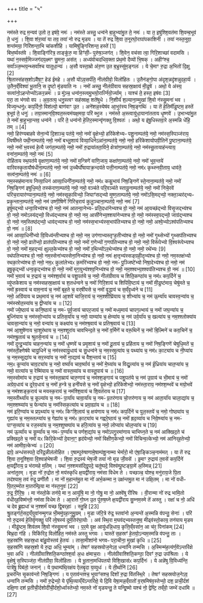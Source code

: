 +++
title = "५"

+++


  
नम॑स्ते रुद्र म॒न्यव॑ उ॒तो त॒ इष॑वे॒ नमः॑ । नम॑स्ते अस्तु॒ धन्व॑ने बा॒हुभ्या॑मु॒त ते॒ नमः॑ । या त॒ इषु॑श्शि॒वत॑मा शि॒वम्ब॒भूव॑ ते॒ धनुः॑ । शि॒वा श॑र॒व्या॑ या तव॒ तया॑ नो रुद्र मृडय । या ते॑ रुद्र शि॒वा त॒नूरघो॒रापा॑पकाशिनी । तया॑ नस्त॒नुवा॒ शन्त॑मया॒ गिरि॑शन्ता॒भि चा॑कशीहि । यामिषु॑ङ्गिरिशन्त॒ हस्ते॑ [1]  
बिभ॒र्ष्यस्त॑वे । शि॒वाङ्गि॑रित्र॒ ताङ्कु॑रु॒ मा हिꣳ॑सी॒ᳶ पुरु॑ष॒ञ्जग॑त् । शि॒वेन॒ वच॑सा त्वा॒ गिरि॒शाच्छा॑ वदामसि । यथा॑ न॒स्सर्व॒मिज्जग॑दय॒क्ष्मꣳ सु॒मना॒ अस॑त् । अध्य॑वोचदधिव॒क्ता प्र॑थ॒मो दैव्यो॑ भि॒षक् । अहीꣳ॑श्च॒ सर्वा॑ञ्ज॒म्भय॒न्थ्सर्वा॑श्च यातुधा॒न्यः॑ । अ॒सौ यस्ता॒म्रो अ॑रु॒ण उ॒त ब॒भ्रुस्सु॑म॒ङ्गलः॑ । ये चे॒माꣳ रु॒द्रा अ॒भितो॑ दि॒क्षु [2]  
श्रि॒तास्स॑हस्र॒शोऽवै॑षा॒ꣳ॒ हेड॑ ईमहे । अ॒सौ यो॑ऽव॒सर्प॑ति॒ नील॑ग्रीवो॒ विलो॑हितः । उ॒तैन॑ङ्गो॒पा अ॑दृश॒न्नदृ॑शन्नुदहा॒र्यः॑ । उ॒तैन॒व्ँविश्वा॑ भू॒तानि॒ स दृ॒ष्टो मृ॑डयाति नः । नमो॑ अस्तु॒ नील॑ग्रीवाय सहस्रा॒क्षाय॑ मी॒ढुषे॑ । अथो॒ ये अ॑स्य॒ सत्वा॑नो॒ऽहन्तेभ्यो॑ऽकर॒न्नमः॑ । प्र मु॑ञ्च॒ धन्व॑न॒स्त्वमु॒भयो॒रार्त्नि॑यो॒र्ज्याम् । याश्च॑ ते॒ हस्त॒ इष॑वः [3]  
परा॒ ता भ॑गवो वप । अ॒व॒तत्य॒ धनु॒स्त्वꣳ सह॑स्राक्ष॒ शते॑षुधे । नि॒शीर्य॑ श॒ल्याना॒म्मुखा॑ शि॒वो न॑स्सु॒मना॑ भव । विज्य॒न्धनु॑ᳵ कप॒र्दिनो॒ विश॑ल्यो॒ बाण॑वाꣳ उ॒त । अने॑शन्न॒स्येष॑व आ॒भुर॑स्य निष॒ङ्गथिः॑ । या ते॑ हे॒तिर्मी॑ढुष्टम॒ हस्ते॑ ब॒भूव॑ ते॒ धनुः॑ । तया॒स्मान्‌वि॒श्वत॒स्त्वम॑यक्ष॒मया॒ परि॑ ब्भुज । नम॑स्ते अ॒स्त्वायु॑धा॒याना॑तताय धृ॒ष्णवे॑ । उ॒भाभ्या॑मु॒त ते॒ नमो॑ बा॒हुभ्या॒न्तव॒ धन्व॑ने । परि॑ ते॒ धन्व॑नो हे॒तिर॒स्मान्वृ॑णक्तु वि॒श्वतः॑ । अथो॒ य इ॑षु॒धिस्तवा॒रे अ॒स्मन्नि धे॑हि॒ तम् ॥ [4]  
नमो॒ हिर॑ण्यबाहवे सेना॒न्ये॑ दि॒शाञ्च॒ पत॑ये॒ नमो॒ नमो॑ वृ॒क्षेभ्यो॒ हरि॑केशेभ्यᳶ पशू॒नाम्पत॑ये॒ नमो॒ नम॑स्स॒स्पिञ्ज॑राय॒ त्विषी॑मते पथी॒नाम्पत॑ये॒ नमो॒ नमो॑ बभ्लु॒शाय॑ विव्या॒धिनेऽन्ना॑ना॒म्पत॑ये॒ नमो॒ नमो॒ हरि॑केशायोपवी॒तिने॑ पु॒ष्टाना॒म्पत॑ये॒ नमो॒ नमो॑ भ॒वस्य॑ हे॒त्यै जग॑ता॒म्पत॑ये॒ नमो॒ नमो॑ रु॒द्राया॑तता॒विने॒ क्षेत्रा॑णा॒म्पत॑ये॒ नमो॒ नम॑स्सू॒तायाह॑न्त्याय॒ वना॑ना॒म्पत॑ये॒ नमो॒ नमः॑ [5]  
रोहि॑ताय स्थ॒पत॑ये वृ॒क्षाणा॒म्पत॑ये॒ नमो॒ नमो॑ म॒न्त्रिणे॑ वाणि॒जाय॒ कक्षा॑णा॒म्पत॑ये॒ नमो॒ नमो॑ भुव॒न्तये॑ वारिवस्कृ॒तायौष॑धीना॒म्पत॑ये॒ नमो॒ नम॑ उ॒च्चैर्घो॑षायाक्र॒न्दय॑ते पत्ती॒नाम्पत॑ये॒ नमो॒ नम॑ᳵ कृथ्स्नवी॒ताय॒ धाव॑ते॒ सत्व॑ना॒म्पत॑ये॒ नमः॑ ॥ [6]  
नम॒स्सह॑मानाय निव्या॒धिन॑ आव्या॒धिनी॑ना॒म्पत॑ये॒ नमो॒ नम॑ᳵ ककु॒भाय॑ निष॒ङ्गिणे॑ स्ते॒नाना॒म्पत॑ये॒ नमो॒ नमो॑ निष॒ङ्गिण॑ इषुधि॒मते॒ तस्क॑राणा॒म्पत॑ये॒ नमो॒ नमो॒ वञ्च॑ते परि॒वञ्च॑ते स्तायू॒नाम्पत॑ये॒ नमो॒ नमो॑ निचे॒रवे॑ परिच॒रायार॑ण्याना॒म्पत॑ये॒ नमो॒ नम॑स्सृका॒विभ्यो॒ जिघाꣳ॑सद्भ्यो मुष्ण॒ताम्पत॑ये॒ नमो॒ नमो॑ऽसि॒मद्भ्यो॒ नक्त॒ञ्चर॑द्भ्यᳶ प्रकृ॒न्ताना॒म्पत॑ये॒ नमो॒ नम॑ उष्णी॒षिणे॑ गिरिच॒राय॑ कुलु॒ञ्चाना॒म्पत॑ये॒ नमो॒ नमः॑ [7]  
इषु॑मद्भ्यो धन्वा॒विभ्य॑श्च वो॒ नमो॒ नम॑ आतन्वा॒नेभ्यᳶ॑ प्रति॒दधा॑नेभ्यश्च वो॒ नमो॒ नम॑ आ॒यच्छ॑द्भ्यो विसृ॒जद्भ्य॑श्च वो॒ नमो॒ नमोऽस्य॑द्भ्यो॒ विध्य॑द्भ्यश्च वो॒ नमो॒ नम॒ आसी॑नेभ्य॒श्शया॑नेभ्यश्च वो॒ नमो॒ नम॑स्स्व॒पद्भ्यो॒ जाग्र॑द्भ्यश्च वो॒ नमो॒ नम॒स्तिष्ठ॑द्भ्यो॒ धाव॑द्भ्यश्च वो॒ नमो॒ नम॑स्स॒भाभ्य॑स्स॒भाप॑तिभ्यश्च वो॒ नमो॒ नमो॒ अश्वे॒भ्योऽश्व॑पतिभ्यश्च वो॒ नमः॑ ॥ [8]  
नम॑ आव्या॒धिनी॑भ्यो वि॒विध्य॑न्तीभ्यश्च वो॒ नमो॒ नम॒ उग॑णाभ्यस्तृꣳह॒तीभ्य॑श्च वो॒ नमो॒ नमो॑ गृ॒थ्सेभ्यो॑ गृ॒थ्सप॑तिभ्यश्च वो॒ नमो॒ नमो॒ व्राते॑भ्यो॒ व्रात॑पतिभ्यश्च वो॒ नमो॒ नमो॑ ग॒णेभ्यो॑ ग॒णप॑तिभ्यश्च वो॒ नमो॒ नमो॒ विरू॑पेभ्यो वि॒श्वरू॑पेभ्यश्च वो॒ नमो॒ नमो॑ म॒हद्भ्यः॑ क्षुल्ल॒केभ्य॑श्च वो॒ नमो॒ नमो॑ र॒थिभ्यो॑ऽर॒थेभ्य॑श्च वो॒ नमो॒ नमो॒ रथे॑भ्यः [9]  
रथ॑पतिभ्यश्च वो॒ नमो॒ नम॒स्सेना॑भ्यस्सेना॒निभ्य॑श्च वो॒ नमो॒ नमः॑ क्ष॒त्तृभ्य॑स्सङ्ग्रही॒तृभ्य॑श्च वो॒ नमो॒ नम॒स्तक्ष॑भ्यो रथका॒रेभ्य॑श्च वो॒ नमो॒ नम॒ᳵ कुला॑लेभ्यᳵ क॒र्मारे॑भ्यश्च वो॒ नमो॒ नमᳶ॑ पु॒ञ्जिष्टे॑भ्यो निषा॒देभ्य॑श्च वो॒ नमो॒ नम॑ इषु॒कृद्भ्यो॑ धन्व॒कृद्भ्य॑श्च वो॒ नमो॒ नमो॑ मृग॒युभ्य॑श्श्व॒निभ्य॑श्च वो॒ नमो॒ नम॒श्श्वभ्य॒श्श्वप॑तिभ्यश्च वो॒ नमः॑ ॥ [10]  
नमो॑ भ॒वाय॑ च रु॒द्राय॑ च॒ नम॑श्श॒र्वाय॑ च पशु॒पत॑ये च॒ नमो॒ नील॑ग्रीवाय च शिति॒कण्ठा॑य च॒ नम॑ᳵ कप॒र्दिने॑ च॒ व्यु॑प्तकेशाय च॒ नम॑स्सहस्रा॒क्षाय॑ च श॒तध॑न्वने च॒ नमो॑ गिरि॒शाय॑ च शिपिवि॒ष्टाय॑ च॒ नमो॑ मी॒ढुष्ट॑माय॒ चेषु॑मते च॒ नमो॑ ह्र॒स्वाय॑ च वाम॒नाय॑ च॒ नमो॑ बृह॒ते च॒ वर्‌षी॑यसे च॒ नमो॑ वृ॒द्धाय॑ च स॒व्ँवृध्व॑ने च [11]  
नमो॒ अग्रि॑याय च प्रथ॒माय॑ च॒ नम॑ आ॒शवे॑ चाजि॒राय॑ च॒ नम॒श्शीघ्रि॑याय च॒ शीभ्या॑य च॒ नम॑ ऊ॒र्म्या॑य चावस्व॒न्या॑य च॒ नम॑स्स्रोत॒स्या॑य च॒ द्वीप्या॑य च ॥ [12]  
नमो॑ ज्ये॒ष्ठाय॑ च कनि॒ष्ठाय॑ च॒ नमᳶ॑ पूर्व॒जाय॑ चापर॒जाय॑ च॒ नमो॑ मध्य॒माय॑ चापग॒ल्भाय॑ च॒ नमो॑ जघ॒न्या॑य च॒ बुध्नि॑याय च॒ नम॑स्सो॒भ्या॑य च प्रतिस॒र्या॑य च॒ नमो॒ याम्या॑य च॒ क्षेम्या॑य च॒ नम॑ उर्व॒र्या॑य च॒ खल्या॑य च॒ नम॒श्श्लोक्या॑य चावसा॒न्या॑य च॒ नमो॒ वन्या॑य च॒ कक्ष्या॑य च॒ नम॑श्श्र॒वाय॑ च प्रतिश्र॒वाय॑ च [13]  
नम॑ आ॒शुषे॑णाय चा॒शुर॑थाय च॒ नम॒श्शूरा॑य चावभिन्द॒ते च॒ नमो॑ व॒र्मिणे॑ च वरू॒थिने॑ च॒ नमो॑ बि॒ल्मिने॑ च कव॒चिने॑ च॒ नम॑श्श्रु॒ताय॑ च श्रुतसे॒नाय॑ च ॥ [14]  
नमो॑ दुन्दु॒भ्या॑य चाहन॒न्या॑य च॒ नमो॑ धृ॒ष्णवे॑ च प्रमृ॒शाय॑ च॒ नमो॑ दू॒ताय॑ च॒ प्रहि॑ताय च॒ नमो॑ निष॒ङ्गिणे॑ चेषुधि॒मते॑ च॒ नम॑स्ती॒क्ष्णेष॑वे चायु॒धिने॑ च॒ नम॑स्स्वायु॒धाय॑ च सु॒धन्व॑ने च॒ नम॒स्स्रुत्या॑य च॒ पथ्या॑य च॒ नम॑ᳵ का॒ट्या॑य च नी॒प्या॑य च॒ नम॒स्सूद्या॑य च सर॒स्या॑य च॒ नमो॑ ना॒द्याय॑ च वैश॒न्ताय॑ च [15]  
नम॒ᳵ कूप्या॑य चाव॒ट्या॑य च॒ नमो॒ वर्ष्या॑य चाव॒र्ष्याय॑ च॒ नमो॑ मे॒घ्या॑य च विद्यु॒त्या॑य च॒ नम॑ ई॒ध्रिया॑य चात॒प्या॑य च॒ नमो॒ वात्या॑य च॒ रेष्मि॑याय च॒ नमो॑ वास्त॒व्या॑य च वास्तु॒पाय॑ च ॥ [16]  
नम॒स्सोमा॑य च रु॒द्राय॑ च॒ नम॑स्ता॒म्राय॑ चारु॒णाय॑ च॒ नम॑श्श॒ङ्गाय॑ च पशु॒पत॑ये च॒ नम॑ उ॒ग्राय॑ च भी॒माय॑ च॒ नमो॑ अग्रेव॒धाय॑ च दूरेव॒धाय॑ च॒ नमो॑ ह॒न्त्रे च॒ हनी॑यसे च॒ नमो॑ वृ॒क्षेभ्यो॒ हरि॑केशेभ्यो॒ नम॑स्ता॒राय॒ नम॑श्श॒म्भवे॑ च मयो॒भवे॑ च॒ नम॑श्शङ्क॒राय॑ च मयस्क॒राय॑ च॒ नम॑श्शि॒वाय॑ च शि॒वत॑राय च [17]  
नम॒स्तीर्थ्या॑य च॒ कूल्या॑य च॒ नमᳶ॑ पा॒र्या॑य चावा॒र्या॑य च॒ नमᳶ॑ प्र॒तर॑णाय चो॒त्तर॑णाय च॒ नम॑ आता॒र्या॑य चाला॒द्या॑य च॒ नम॒श्शष्प्या॑य च॒ फेन्या॑य च॒ नम॑स्सिक॒त्या॑य च प्रवा॒ह्या॑य च ॥ [18]  
नम॑ इरि॒ण्या॑य च प्रप॒थ्या॑य च॒ नम॑ᳵ किꣳशि॒लाय॑ च॒ क्षय॑णाय च॒ नम॑ᳵ कप॒र्दिने॑ च पुल॒स्तये॑ च॒ नमो॒ गोष्ठ्या॑य च॒ गृह्या॑य च॒ नम॒स्तल्प्या॑य च॒ गेह्या॑य च॒ नम॑ᳵ का॒ट्या॑य च गह्वरे॒ष्ठाय॑ च॒ नमो॑ ह्रद॒य्या॑य च निवे॒ष्प्या॑य च॒ नमᳶ॑ पाꣳस॒व्या॑य च रज॒स्या॑य च॒ नम॒श्शुष्क्या॑य च हरि॒त्या॑य च॒ नमो॒ लोप्या॑य चोल॒प्या॑य च [19]  
नम॑ ऊ॒र्व्या॑य च सू॒र्म्या॑य च॒ नमᳶ॑ प॒र्ण्या॑य च पर्णश॒द्या॑य च॒ नमो॑ऽपगु॒रमा॑णाय चाभिघ्न॒ते च॒ नम॑ आक्खिद॒ते च॑ प्रक्खिद॒ते च॒ नमो॑ वᳵ किरि॒केभ्यो॑ दे॒वाना॒ꣳ॒ हृद॑येभ्यो॒ नमो॑ विक्षीण॒केभ्यो॒ नमो॑ विचिन्व॒त्केभ्यो॒ नम॑ आनिर्‌ह॒तेभ्यो॒ नम॑ आमीव॒त्केभ्यः॑ ॥ [20]  
द्रापे॒ अन्ध॑सस्पते॒ दरि॑द्र॒न्नील॑लोहित । ए॒षाम्पुरु॑षाणामे॒षाम्प॑शू॒नाम्मा भेर्मारो॒ मो ए॑षा॒ङ्किञ्च॒नाम॑मत् । या ते॑ रुद्र शि॒वा त॒नूश्शि॒वा वि॒श्वाह॑भेषजी । शि॒वा रु॒द्रस्य॑ भेष॒जी तया॑ नो मृड जी॒वसे॑ । इ॒माꣳ रु॒द्राय॑ त॒वसे॑ कप॒र्दिने॑ क्ष॒यद्वी॑राय॒ प्र भ॑रामहे म॒तिम् । यथा॑ न॒श्शमस॑द्द्वि॒पदे॒ चतु॑ष्पदे॒ विश्व॑म्पु॒ष्टङ्ग्रा॒मे॑ अ॒स्मिन्न् [21]  
अना॑तुरम् । मृ॒डा नो॑ रु॒द्रोत नो॒ मय॑स्कृधि क्ष॒यद्वी॑राय॒ नम॑सा विधेम ते । यच्छञ्च॒ योश्च॒ मनु॑राय॒जे पि॒ता तद॑श्याम॒ तव॑ रुद्र॒ प्रणी॑तौ । मा नो॑ म॒हान्त॑मु॒त मा नो॑ अर्भ॒कम्मा न॒ उक्ष॑न्तमु॒त मा न॑ उक्षि॒तम् । मा नो॑ वधीᳶ पि॒तर॒म्मोत मा॒तर॑म्प्रि॒या मा न॑स्त॒नुवः॑ [22]  
रु॒द्र॒ री॒रि॒षः॒ । मा न॑स्तो॒के तन॑ये॒ मा न॒ आयु॑षि॒ मा नो॒ गोषु॒ मा नो॒ अश्वे॑षु रीरिषः । वी॒रान्मा नो॑ रुद्र भामि॒तो व॑धीर्‌ह॒विष्म॑न्तो॒ नम॑सा विधेम ते । आ॒रात्ते॑ गो॒घ्न उ॒त पू॑रुष॒घ्ने क्ष॒यद्वी॑राय सु॒म्नम॒स्मे ते॑ अस्तु । रक्षा॑ च नो॒ अधि॑ च देव ब्रू॒ह्यधा॑ च न॒श्शर्म॑ यच्छ द्वि॒बर्‌हाः॑ । स्तु॒हि [23]  
श्रु॒तङ्ग॑र्त॒सद॒य्ँयुवा॑नम्मृ॒गन्न भी॒ममु॑पह॒त्नुमु॒ग्रम् । मृ॒डा ज॑रि॒त्रे रु॑द्र॒ स्तवा॑नो अ॒न्यन्ते॑ अ॒स्मन्नि व॑पन्तु॒ सेनाः॑ । परि॑ णो रु॒द्रस्य॑ हे॒तिर्वृ॑णक्तु॒ परि॑ त्वे॒षस्य॑ दुर्म॒तिर॑घा॒योः । अव॑ स्थि॒रा म॒घव॑द्भ्यस्तनुष्व॒ मीढ्व॑स्तो॒काय॒ तन॑याय मृडय । मीढु॑ष्टम॒ शिव॑तम शि॒वो न॑स्सु॒मना॑ भव । प॒र॒मे वृ॒क्ष आयु॑धन्नि॒धाय॒ कृत्ति॒व्ँवसा॑न॒ आ च॑र॒ पिना॑कम् [24]  
बिभ्र॒दा ग॑हि । विकि॑रिद॒ विलो॑हित॒ नम॑स्ते अस्तु भगवः । यास्ते॑ स॒हस्रꣳ॑ हे॒तयो॒ऽन्यम॒स्मन्नि व॑पन्तु॒ ताः । स॒हस्रा॑णि सहस्र॒धा बा॑हु॒वोस्तव॑ हे॒तयः॑ । तासा॒मीशा॑नो भगवᳶ परा॒चीना॒ मुखा॑ कृधि ॥ [25]  
स॒हस्रा॑णि सहस्र॒शो ये रु॒द्रा अधि॒ भूम्या॑म् । तेषाꣳ॑ सहस्रयोज॒नेऽव॒ धन्वा॑नि तन्मसि । अ॒स्मिन्म॑ह॒त्य॑र्ण॒वे॑ऽन्तरि॑क्षे भ॒वा अधि॑ । नील॑ग्रीवाश्शिति॒कण्ठा॑श्श॒र्वा अ॒धः क्ष॑माच॒राः । नील॑ग्रीवाश्शिति॒कण्ठा॒ दिवꣳ॑ रु॒द्रा उप॑श्रिताः । ये वृ॒क्षेषु॑ स॒स्पिञ्ज॑रा॒ नील॑ग्रीवा॒ विलो॑हिताः । ये भू॒ताना॒मधि॑पतयो विशि॒खास॑ᳵ कप॒र्दिनः॑ । ये अन्ने॑षु वि॒विध्य॑न्ति॒ पात्रे॑षु॒ पिब॑तो॒ जनान्॑ । ये प॒थाम्प॑थि॒रक्ष॑य ऐलबृ॒दा य॒व्युधः॑ । ये ती॒र्थानि॑ [26]  
प्र॒चर॑न्ति सृ॒काव॑न्तो निष॒ङ्गिणः॑ । य ए॒ताव॑न्तश्च॒ भूयाꣳ॑सश्च॒ दिशो॑ रु॒द्रा वि॑तस्थि॒रे । तेषाꣳ॑ सहस्रयोज॒नेऽव॒ धन्वा॑नि तन्मसि । नमो॑ रु॒द्रेभ्यो॒ ये पृ॑थि॒व्याय्ँये॑ऽन्तरि॑क्षे॒ ये दि॒वि येषा॒मन्न॒व्ँवातो॑ व॒र्‌षमिष॑व॒स्तेभ्यो॒ दश॒ प्राची॒र्दश॑ दक्षि॒णा दश॑ प्र॒तीची॒र्दशोदी॑ची॒र्दशो॒र्ध्वास्तेभ्यो॒ नम॒स्ते नो॑ मृडयन्तु॒ ते यन्द्वि॒ष्मो यश्च॑ नो॒ द्वेष्टि॒ तव्ँवो॒ जम्भे॑ दधामि ॥ [27]  
